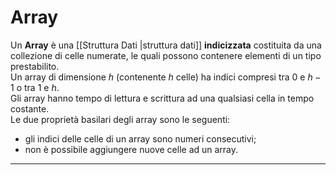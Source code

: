 # Array #
Un **Array** è una [[Struttura Dati |struttura dati]] **indicizzata** costituita da una collezione di celle numerate, le quali possono contenere elementi di un tipo prestabilito.<br />
Un array di dimensione $h$ (contenente $h$ celle) ha indici compresi tra $0$ e $h-1$ o tra $1$ e $h$.<br />
Gli array hanno tempo di lettura e scrittura ad una qualsiasi cella in tempo costante.<br />
Le due proprietà basilari degli array sono le seguenti:
- gli indici delle celle di un array sono numeri consecutivi;
- non è possibile aggiungere nuove celle ad un array.

---------------------------------------------------------------